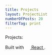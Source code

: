 ```yaml
---
title: Projects
layout: ProjectList
numberOfPosts: 20
filterTag: print
---
```


Projects:


Built with
<a href="https://facebook.github.io/react/">
  <img alt="" src="assets/react.svg" width="16" height="16" />
  React
</a>.
